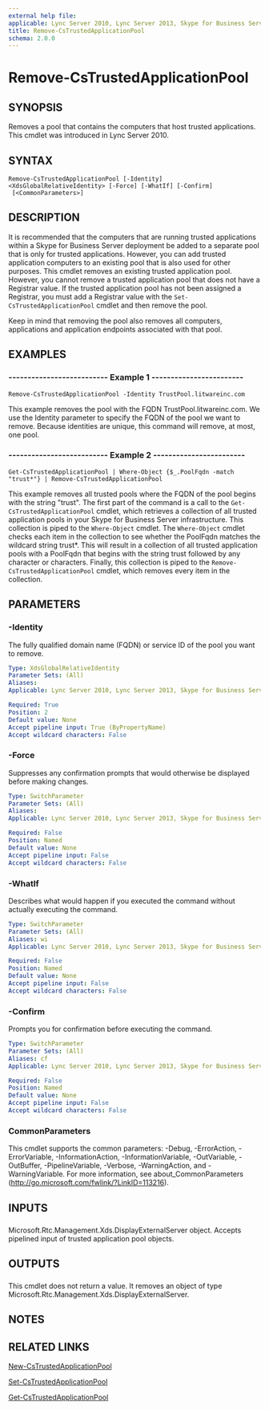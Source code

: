 ```yaml
---
external help file: 
applicable: Lync Server 2010, Lync Server 2013, Skype for Business Server 2015
title: Remove-CsTrustedApplicationPool
schema: 2.0.0
---
```


# Remove-CsTrustedApplicationPool

## SYNOPSIS
Removes a pool that contains the computers that host trusted applications.
This cmdlet was introduced in Lync Server 2010.


## SYNTAX

```
Remove-CsTrustedApplicationPool [-Identity] <XdsGlobalRelativeIdentity> [-Force] [-WhatIf] [-Confirm]
 [<CommonParameters>]
```

## DESCRIPTION
It is recommended that the computers that are running trusted applications within a Skype for Business Server deployment be added to a separate pool that is only for trusted applications.
However, you can add trusted application computers to an existing pool that is also used for other purposes.
This cmdlet removes an existing trusted application pool.
However, you cannot remove a trusted application pool that does not have a Registrar value.
If the trusted application pool has not been assigned a Registrar, you must add a Registrar value with the `Set-CsTrustedApplicationPool` cmdlet and then remove the pool.

Keep in mind that removing the pool also removes all computers, applications and application endpoints associated with that pool.


## EXAMPLES

### -------------------------- Example 1 ------------------------
```
Remove-CsTrustedApplicationPool -Identity TrustPool.litwareinc.com
```

This example removes the pool with the FQDN TrustPool.litwareinc.com.
We use the Identity parameter to specify the FQDN of the pool we want to remove.
Because identities are unique, this command will remove, at most, one pool.


### -------------------------- Example 2 ------------------------
```
Get-CsTrustedApplicationPool | Where-Object {$_.PoolFqdn -match "trust*"} | Remove-CsTrustedApplicationPool
```

This example removes all trusted pools where the FQDN of the pool begins with the string "trust".
The first part of the command is a call to the `Get-CsTrustedApplicationPool` cmdlet, which retrieves a collection of all trusted application pools in your Skype for Business Server infrastructure.
This collection is piped to the `Where-Object` cmdlet.
The `Where-Object` cmdlet checks each item in the collection to see whether the PoolFqdn matches the wildcard string trust*.
This will result in a collection of all trusted application pools with a PoolFqdn that begins with the string trust followed by any character or characters.
Finally, this collection is piped to the `Remove-CsTrustedApplicationPool` cmdlet, which removes every item in the collection.


## PARAMETERS

### -Identity
The fully qualified domain name (FQDN) or service ID of the pool you want to remove.

```yaml
Type: XdsGlobalRelativeIdentity
Parameter Sets: (All)
Aliases: 
Applicable: Lync Server 2010, Lync Server 2013, Skype for Business Server 2015

Required: True
Position: 2
Default value: None
Accept pipeline input: True (ByPropertyName)
Accept wildcard characters: False
```

### -Force
Suppresses any confirmation prompts that would otherwise be displayed before making changes.

```yaml
Type: SwitchParameter
Parameter Sets: (All)
Aliases: 
Applicable: Lync Server 2010, Lync Server 2013, Skype for Business Server 2015

Required: False
Position: Named
Default value: None
Accept pipeline input: False
Accept wildcard characters: False
```

### -WhatIf
Describes what would happen if you executed the command without actually executing the command.

```yaml
Type: SwitchParameter
Parameter Sets: (All)
Aliases: wi
Applicable: Lync Server 2010, Lync Server 2013, Skype for Business Server 2015

Required: False
Position: Named
Default value: None
Accept pipeline input: False
Accept wildcard characters: False
```

### -Confirm
Prompts you for confirmation before executing the command.

```yaml
Type: SwitchParameter
Parameter Sets: (All)
Aliases: cf
Applicable: Lync Server 2010, Lync Server 2013, Skype for Business Server 2015

Required: False
Position: Named
Default value: None
Accept pipeline input: False
Accept wildcard characters: False
```

### CommonParameters
This cmdlet supports the common parameters: -Debug, -ErrorAction, -ErrorVariable, -InformationAction, -InformationVariable, -OutVariable, -OutBuffer, -PipelineVariable, -Verbose, -WarningAction, and -WarningVariable. For more information, see about_CommonParameters (http://go.microsoft.com/fwlink/?LinkID=113216).

## INPUTS

###  
Microsoft.Rtc.Management.Xds.DisplayExternalServer object.
Accepts pipelined input of trusted application pool objects.

## OUTPUTS

###  
This cmdlet does not return a value.
It removes an object of type Microsoft.Rtc.Management.Xds.DisplayExternalServer.

## NOTES

## RELATED LINKS

[New-CsTrustedApplicationPool](New-CsTrustedApplicationPool.md)

[Set-CsTrustedApplicationPool](Set-CsTrustedApplicationPool.md)

[Get-CsTrustedApplicationPool](Get-CsTrustedApplicationPool.md)

